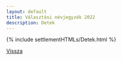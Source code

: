```yaml
---
layout: default
title: Választási névjegyzék 2022
description: Detek
---
```


{% include settlementHTMLs/Detek.html %}

[Vissza](../)